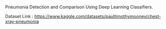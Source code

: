 Pneumonia Detection and Comparison Using Deep Learning Classifiers.

Dataset Link : https://www.kaggle.com/datasets/paultimothymooney/chest-xray-pneumonia
